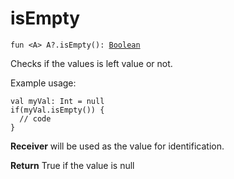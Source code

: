 # isEmpty

`fun <A> A?.isEmpty(): `[`Boolean`](https://kotlinlang.org/api/latest/jvm/stdlib/kotlin/-boolean/index.html)

Checks if the values is left value or not.

Example usage:

```
val myVal: Int = null
if(myVal.isEmpty()) {
  // code
}
```

**Receiver**
will be used as the value for identification.

**Return**
True if the value is null


